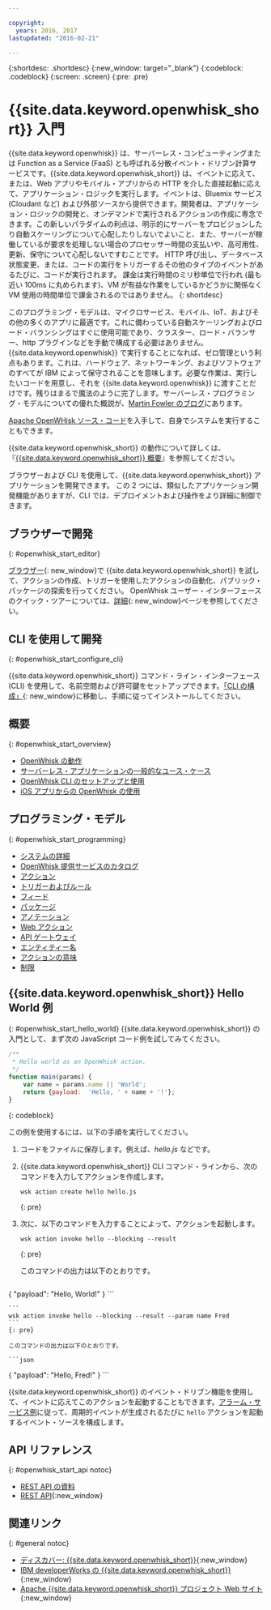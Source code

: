 ```yaml
---

copyright:
  years: 2016, 2017
lastupdated: "2016-02-21"

---
```


{:shortdesc: .shortdesc}
{:new_window: target="_blank"}
{:codeblock: .codeblock}
{:screen: .screen}
{:pre: .pre}

# {{site.data.keyword.openwhisk_short}} 入門


{{site.data.keyword.openwhisk}} は、サーバーレス・コンピューティングまたは Function as a Service (FaaS) とも呼ばれる分散イベント・ドリブン計算サービスです。{{site.data.keyword.openwhisk_short}} は、イベントに応えて、または、Web アプリやモバイル・アプリからの HTTP を介した直接起動に応えて、アプリケーション・ロジックを実行します。イベントは、Bluemix サービス (Cloudant など) および外部ソースから提供できます。開発者は、アプリケーション・ロジックの開発と、オンデマンドで実行されるアクションの作成に専念できます。この新しいパラダイムの利点は、明示的にサーバーをプロビジョンしたり自動スケーリングについて心配したりしないでよいこと、また、サーバーが稼働しているが要求を処理しない場合のプロセッサー時間の支払いや、高可用性、更新、保守について心配しないですむことです。
HTTP 呼び出し、データベース状態変更、または、コードの実行をトリガーするその他のタイプのイベントがあるたびに、コードが実行されます。
課金は実行時間のミリ秒単位で行われ (最も近い 100ms に丸められます)、VM が有益な作業をしているかどうかに関係なく VM 使用の時間単位で課金されるのではありません。
{: shortdesc}

このプログラミング・モデルは、マイクロサービス、モバイル、IoT、およびその他の多くのアプリに最適です。これに備わっている自動スケーリングおよびロード・バランシングはすぐに使用可能であり、クラスター、ロード・バランサー、http プラグインなどを手動で構成する必要はありません。{{site.data.keyword.openwhisk}} で実行することになれば、ゼロ管理という利点もあります。これは、ハードウェア、ネットワーキング、およびソフトウェアのすべてが IBM によって保守されることを意味します。必要な作業は、実行したいコードを用意し、それを {{site.data.keyword.openwhisk}} に渡すことだけです。残りはまるで魔法のように完了します。サーバーレス・プログラミング・モデルについての優れた概説が、[Martin Fowler のブログ](https://martinfowler.com/articles/serverless.html)にあります。

[Apache OpenWHisk ソース・コード](https://github.com/openwhisk/openwhisk)を入手して、自身でシステムを実行することもできます。

{{site.data.keyword.openwhisk_short}} の動作について詳しくは、『[{{site.data.keyword.openwhisk_short}} 概要](./openwhisk_about.html)』を参照してください。

ブラウザーおよび CLI を使用して、{{site.data.keyword.openwhisk_short}} アプリケーションを開発できます。
この 2 つには、類似したアプリケーション開発機能がありますが、CLI では、デプロイメントおよび操作をより詳細に制御できます。

## ブラウザーで開発
{: #openwhisk_start_editor}

[ブラウザー](https://console.{DomainName}/openwhisk/editor){: new_window}で {{site.data.keyword.openwhisk_short}} を試して、アクションの作成、トリガーを使用したアクションの自動化、パブリック・パッケージの探索を行ってください。
OpenWhisk ユーザー・インターフェースのクイック・ツアーについては、[詳細](https://console.{DomainName}/openwhisk/learn){: new_window}ページを参照してください。

## CLI を使用して開発
{: #openwhisk_start_configure_cli}

{{site.data.keyword.openwhisk_short}} コマンド・ライン・インターフェース (CLI) を使用して、名前空間および許可鍵をセットアップできます。[「CLI の構成」](https://new-console.{DomainName}/openwhisk/cli){: new_window}に移動し、手順に従ってインストールしてください。

## 概要
{: #openwhisk_start_overview}
- [OpenWhisk の動作](./openwhisk_about.html)
- [サーバーレス・アプリケーションの一般的なユース・ケース](./openwhisk_use_cases.html)
- [OpenWhisk CLI のセットアップと使用](./openwhisk_cli.html)
- [iOS アプリからの OpenWhisk の使用](./openwhisk_mobile_sdk.html)

## プログラミング・モデル
{: #openwhisk_start_programming}
- [システムの詳細](./openwhisk_reference.html)
- [OpenWhisk 提供サービスのカタログ](./openwhisk_catalog.html)
- [アクション](./openwhisk_actions.html)
- [トリガーおよびルール](./openwhisk_triggers_rules.html)
- [フィード](./openwhisk_feeds.html)
- [パッケージ](./openwhisk_packages.html)
- [アノテーション](./openwhisk_annotations.html)
- [Web アクション](./openwhisk_webactions.html)
- [API ゲートウェイ](./openwhisk_apigateway.html)
- [エンティティー名](./openwhisk_reference.html#openwhisk_entities)
- [アクションの意味](./openwhisk_reference.html#openwhisk_semantics)
- [制限](./openwhisk_reference.html#openwhisk_syslimits)

## {{site.data.keyword.openwhisk_short}} Hello World 例
{: #openwhisk_start_hello_world}
{{site.data.keyword.openwhisk_short}} の入門として、まず次の JavaScript コード例を試してみてください。

```javascript
/**
 * Hello world as an OpenWhisk action.
 */
function main(params) {
    var name = params.name || 'World';
    return {payload:  'Hello, ' + name + '!'};
}
```
{: codeblock}

この例を使用するには、以下の手順を実行してください。

1. コードをファイルに保存します。例えば、*hello.js* などです。

2. {{site.data.keyword.openwhisk_short}} CLI コマンド・ラインから、次のコマンドを入力してアクションを作成します。

    ```
    wsk action create hello hello.js
    ```
    {: pre}

3. 次に、以下のコマンドを入力することによって、アクションを起動します。

    ```
    wsk action invoke hello --blocking --result
    ```
    {: pre}  

    このコマンドの出力は以下のとおりです。

    ```json
  {
      "payload": "Hello, World!"
    }
    ```
    
    ```
    wsk action invoke hello --blocking --result --param name Fred
    ```
    {: pre}  

    このコマンドの出力は以下のとおりです。

    ```json
  {
      "payload": "Hello, Fred!"
    }
    ```

{{site.data.keyword.openwhisk_short}} のイベント・ドリブン機能を使用して、イベントに応えてこのアクションを起動することもできます。[アラーム・サービス例](./openwhisk_packages.html#openwhisk_packages_trigger)に従って、周期的イベントが生成されるたびに `hello` アクションを起動するイベント・ソースを構成します。


## API リファレンス
{: #openwhisk_start_api notoc}
* [REST API の資料](./openwhisk_reference.html#openwhisk_ref_restapi)
* [REST API](https://new-console.{DomainName}/apidocs/98){:new_window}

## 関連リンク
{: #general notoc}
* [ディスカバー: {{site.data.keyword.openwhisk_short}}](http://www.ibm.com/cloud-computing/bluemix/openwhisk/){:new_window}
* [IBM developerWorks の {{site.data.keyword.openwhisk_short}}](https://developer.ibm.com/openwhisk/){:new_window}
* [Apache {{site.data.keyword.openwhisk_short}} プロジェクト Web サイト](http://openwhisk.org){:new_window}
